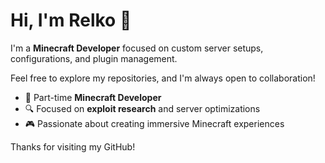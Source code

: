 # Hi, I'm Relko 👋

I'm a **Minecraft Developer** focused on custom server setups, configurations, and plugin management.

Feel free to explore my repositories, and I'm always open to collaboration!

- 🔧 Part-time **Minecraft Developer**
- 🔍 Focused on **exploit research** and server optimizations
- 🎮 Passionate about creating immersive Minecraft experiences

Thanks for visiting my GitHub!
